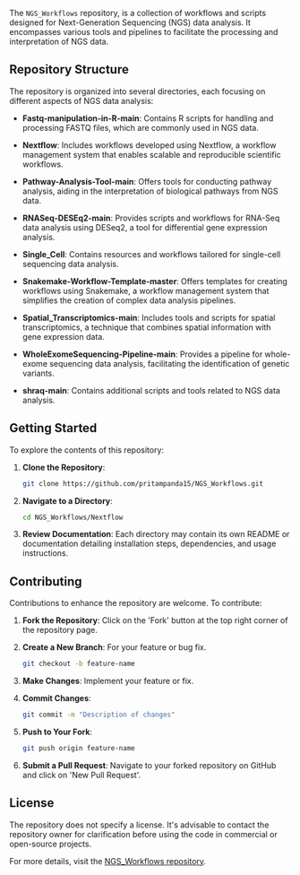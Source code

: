 The `NGS_Workflows` repository, is a collection of workflows and scripts designed for Next-Generation Sequencing (NGS) data analysis. It encompasses various tools and pipelines to facilitate the processing and interpretation of NGS data.

## Repository Structure

The repository is organized into several directories, each focusing on different aspects of NGS data analysis:

- **Fastq-manipulation-in-R-main**: Contains R scripts for handling and processing FASTQ files, which are commonly used in NGS data.

- **Nextflow**: Includes workflows developed using Nextflow, a workflow management system that enables scalable and reproducible scientific workflows.

- **Pathway-Analysis-Tool-main**: Offers tools for conducting pathway analysis, aiding in the interpretation of biological pathways from NGS data.

- **RNASeq-DESEq2-main**: Provides scripts and workflows for RNA-Seq data analysis using DESeq2, a tool for differential gene expression analysis.

- **Single_Cell**: Contains resources and workflows tailored for single-cell sequencing data analysis.

- **Snakemake-Workflow-Template-master**: Offers templates for creating workflows using Snakemake, a workflow management system that simplifies the creation of complex data analysis pipelines.

- **Spatial_Transcriptomics-main**: Includes tools and scripts for spatial transcriptomics, a technique that combines spatial information with gene expression data.

- **WholeExomeSequencing-Pipeline-main**: Provides a pipeline for whole-exome sequencing data analysis, facilitating the identification of genetic variants.

- **shraq-main**: Contains additional scripts and tools related to NGS data analysis.

## Getting Started

To explore the contents of this repository:

1. **Clone the Repository**:
   ```bash
   git clone https://github.com/pritampanda15/NGS_Workflows.git
   ```

2. **Navigate to a Directory**:
   ```bash
   cd NGS_Workflows/Nextflow
   ```

3. **Review Documentation**: Each directory may contain its own README or documentation detailing installation steps, dependencies, and usage instructions.

## Contributing

Contributions to enhance the repository are welcome. To contribute:

1. **Fork the Repository**: Click on the 'Fork' button at the top right corner of the repository page.

2. **Create a New Branch**: For your feature or bug fix.
   ```bash
   git checkout -b feature-name
   ```

3. **Make Changes**: Implement your feature or fix.

4. **Commit Changes**:
   ```bash
   git commit -m "Description of changes"
   ```

5. **Push to Your Fork**:
   ```bash
   git push origin feature-name
   ```

6. **Submit a Pull Request**: Navigate to your forked repository on GitHub and click on 'New Pull Request'.

## License

The repository does not specify a license. It's advisable to contact the repository owner for clarification before using the code in commercial or open-source projects.

For more details, visit the [NGS_Workflows repository](https://github.com/pritampanda15/NGS_Workflows). 
